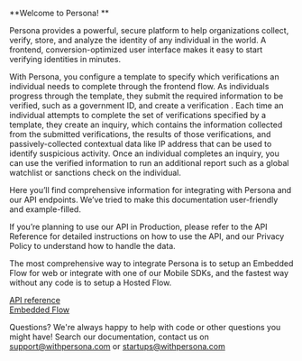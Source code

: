 **Welcome to Persona!
**

Persona provides a powerful, secure platform to help organizations collect, verify, store, and analyze the identity of any individual in the world. A frontend, conversion-optimized user interface makes it easy to start verifying identities in minutes.

With Persona, you configure a template to specify which verifications an individual needs to complete through the frontend flow. As individuals progress through the template, they submit the required information to be verified, such as a government ID, and create a verification . Each time an individual attempts to complete the set of verifications specified by a template, they create an inquiry, which contains the information collected from the submitted verifications, the results of those verifications, and passively-collected contextual data like IP address that can be used to identify suspicious activity. Once an individual completes an inquiry, you can use the verified information to run an additional report such as a global watchlist or sanctions check on the individual.

Here you’ll find comprehensive information for integrating with Persona and our API endpoints. We’ve tried to make this documentation user-friendly and example-filled.

If you’re planning to use our API in Production, please refer to the API Reference for detailed instructions on how to use the API, and our Privacy Policy to understand how to handle the data.

The most comprehensive way to integrate Persona is to setup an Embedded Flow for web or integrate with one of our Mobile SDKs, and the fastest way without any code is to setup a Hosted Flow.

<a href="https://docs.withpersona.com/reference/introduction">API reference</a></br>
<a href="https://docs.withpersona.com/docs/embedded-flow">Embedded Flow</a>

Questions?
We're always happy to help with code or other questions you might have! Search our documentation, contact us on support@withpersona.com or startups@withpersona.com 
